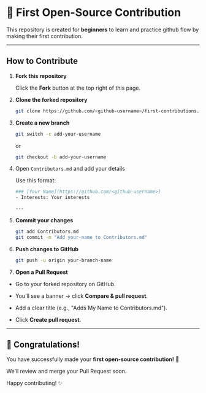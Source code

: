# 🌟 First Open-Source Contribution

This repository is created for **beginners** to learn and practice github flow by making their first contribution.

---

## How to Contribute

1. **Fork this repository** 

    Click the **Fork** button at the top right of this page.

2. **Clone the forked repository**
    ```bash
    git clone https://github.com/<github-username>/first-contributions.git
    ```

3. **Create a new branch**
    ```bash
    git switch -c add-your-username
    ```
    or
    ```bash
    git checkout -b add-your-username
    ```

4. Open ```Contributors.md``` and add your details

    Use this format:
    ```bash
    ### [Your Name](https://github.com/<github-username>)
    - Interests: Your interests 

    ---

    ```

5. **Commit your changes**
    ```bash
    git add Contributors.md
    git commit -m "Add your-name to Contributors.md"
    ```

6. **Push changes to GitHub**
    ```bash
    git push -u origin your-branch-name
    ```

7. **Open a Pull Request**
- Go to your forked repository on GitHub.

- You’ll see a banner → click **Compare & pull request**.

- Add a clear title (e.g., "Adds My Name to Contributors.md").

- Click **Create pull request**.

---

## 🎉 Congratulations! 

You have successfully made your **first open-source contribution!** 🥳

We’ll review and merge your Pull Request soon.

Happy contributing! ✨